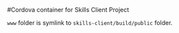 #Cordova container for Skills Client Project

`www` folder is symlink to `skills-client/build/public` folder.